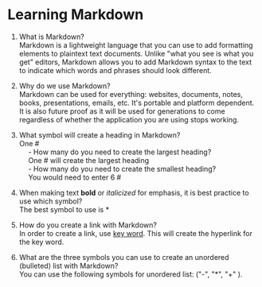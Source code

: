 # Learning Markdown

1. What is Markdown?  
Markdown is a lightweight language that you can use to add formatting elements to plaintext text documents.  Unlike "what you see is what you get" editors, Markdown allows you to add Markdown syntax to the text to indicate which words and phrases should look different.

2. Why do we use Markdown?  
Markdown can be used for everything: websites, documents, notes, books, presentations, emails, etc. It's portable and platform dependent.  It is also future proof as it will be used for generations to come regardless of whether the application you are using stops working.

3. What symbol will create a heading in Markdown?  
One #  
&emsp; - How many do you need to create the largest heading?  
&emsp; One # will create the largest heading  
&emsp; - How many do you need to create the smallest heading?  
&emsp; You would need to enter 6 #  
  
4. When making text **bold** or *italicized* for emphasis, it is best practice to use which symbol?  
The best symbol to use is *  

5. How do you create a link with Markdown?  
In order to create a link, use [key word](url).  This will create the hyperlink for the key word.  

6. What are the three symbols you can use to create an unordered (bulleted) list with Markdown?  
You can use the following symbols for unordered list: ("-", "*", "+" ).  
